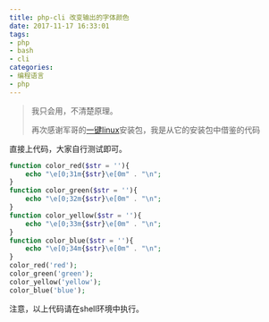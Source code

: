 ```yaml
---
title: php-cli 改变输出的字体颜色
date: 2017-11-17 16:33:01
tags:
- php
- bash
- cli
categories:
- 编程语言
- php
---
```

> 我只会用，不清楚原理。  
>
> 再次感谢军哥的[一键linux](https://lnmp.org/)安装包，我是从它的安装包中借鉴的代码

直接上代码，大家自行测试即可。

````php
function color_red($str = ''){
	echo "\e[0;31m{$str}\e[0m" . "\n";
}
function color_green($str = ''){
	echo "\e[0;32m{$str}\e[0m" . "\n";
}
function color_yellow($str = ''){
	echo "\e[0;33m{$str}\e[0m" . "\n";
}
function color_blue($str = ''){
	echo "\e[0;34m{$str}\e[0m" . "\n";
}
color_red('red');
color_green('green');
color_yellow('yellow');
color_blue('blue');
````

注意，以上代码请在shell环境中执行。
